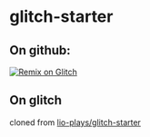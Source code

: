 # glitch-starter

## On github:

[![Remix on Glitch](https://cdn.glitch.com/2703baf2-b643-4da7-ab91-7ee2a2d00b5b%2Fremix-button.svg)](https://glitch.com/edit/#!/import/github/lio-plays/glitch-starter)

## On glitch

cloned from [lio-plays/glitch-starter](https://github.com/lio-plays/glitch-starter)
